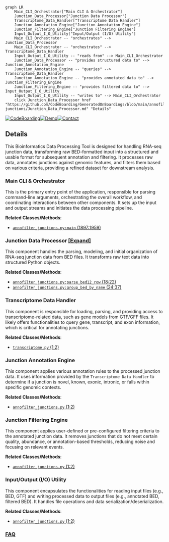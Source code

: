 ```mermaid
graph LR
    Main_CLI_Orchestrator["Main CLI & Orchestrator"]
    Junction_Data_Processor["Junction Data Processor"]
    Transcriptome_Data_Handler["Transcriptome Data Handler"]
    Junction_Annotation_Engine["Junction Annotation Engine"]
    Junction_Filtering_Engine["Junction Filtering Engine"]
    Input_Output_I_O_Utility["Input/Output (I/O) Utility"]
    Main_CLI_Orchestrator -- "orchestrates" --> Junction_Data_Processor
    Main_CLI_Orchestrator -- "orchestrates" --> Transcriptome_Data_Handler
    Input_Output_I_O_Utility -- "reads from" --> Main_CLI_Orchestrator
    Junction_Data_Processor -- "provides structured data to" --> Junction_Annotation_Engine
    Junction_Annotation_Engine -- "queries" --> Transcriptome_Data_Handler
    Junction_Annotation_Engine -- "provides annotated data to" --> Junction_Filtering_Engine
    Junction_Filtering_Engine -- "provides filtered data to" --> Input_Output_I_O_Utility
    Input_Output_I_O_Utility -- "writes to" --> Main_CLI_Orchestrator
    click Junction_Data_Processor href "https://github.com/CodeBoarding/GeneratedOnBoardings/blob/main/annofilter-junctions/Junction_Data_Processor.md" "Details"
```

[![CodeBoarding](https://img.shields.io/badge/Generated%20by-CodeBoarding-9cf?style=flat-square)](https://github.com/CodeBoarding/CodeBoarding)[![Demo](https://img.shields.io/badge/Try%20our-Demo-blue?style=flat-square)](https://www.codeboarding.org/demo)[![Contact](https://img.shields.io/badge/Contact%20us%20-%20contact@codeboarding.org-lightgrey?style=flat-square)](mailto:contact@codeboarding.org)

## Details

This Bioinformatics Data Processing Tool is designed for handling RNA-seq junction data, transforming raw BED-formatted input into a structured and usable format for subsequent annotation and filtering. It processes raw data, annotates junctions against genomic features, and filters them based on various criteria, providing a refined dataset for downstream analysis.

### Main CLI & Orchestrator
This is the primary entry point of the application, responsible for parsing command-line arguments, orchestrating the overall workflow, and coordinating interactions between other components. It sets up the input and output streams and initiates the data processing pipeline.


**Related Classes/Methods**:

- <a href="https://github.com/pfizer-opensource/annofilter-junctions/blob/main/annofilter_junctions.py#L1897-L1959" target="_blank" rel="noopener noreferrer">`annofilter_junctions.py:main` (1897:1959)</a>


### Junction Data Processor [[Expand]](./Junction_Data_Processor.md)
This component handles the parsing, modeling, and initial organization of RNA-seq junction data from BED files. It transforms raw text data into structured Python objects.


**Related Classes/Methods**:

- <a href="https://github.com/pfizer-opensource/annofilter-junctions/blob/main/annofilter_junctions.py#L18-L22" target="_blank" rel="noopener noreferrer">`annofilter_junctions.py:parse_bed12_row` (18:22)</a>
- <a href="https://github.com/pfizer-opensource/annofilter-junctions/blob/main/annofilter_junctions.py#L24-L37" target="_blank" rel="noopener noreferrer">`annofilter_junctions.py:group_bed_by_name` (24:37)</a>


### Transcriptome Data Handler
This component is responsible for loading, parsing, and providing access to transcriptome-related data, such as gene models from GTF/GFF files. It likely offers functionalities to query gene, transcript, and exon information, which is critical for annotating junctions.


**Related Classes/Methods**:

- <a href="https://github.com/pfizer-opensource/annofilter-junctions/blob/main/transcriptome.py#L1-L2" target="_blank" rel="noopener noreferrer">`transcriptome.py` (1:2)</a>


### Junction Annotation Engine
This component applies various annotation rules to the processed junction data. It uses information provided by the `Transcriptome Data Handler` to determine if a junction is novel, known, exonic, intronic, or falls within specific genomic contexts.


**Related Classes/Methods**:

- <a href="https://github.com/pfizer-opensource/annofilter-junctions/blob/main/annofilter_junctions.py#L1-L2" target="_blank" rel="noopener noreferrer">`annofilter_junctions.py` (1:2)</a>


### Junction Filtering Engine
This component applies user-defined or pre-configured filtering criteria to the annotated junction data. It removes junctions that do not meet certain quality, abundance, or annotation-based thresholds, reducing noise and focusing on relevant events.


**Related Classes/Methods**:

- <a href="https://github.com/pfizer-opensource/annofilter-junctions/blob/main/annofilter_junctions.py#L1-L2" target="_blank" rel="noopener noreferrer">`annofilter_junctions.py` (1:2)</a>


### Input/Output (I/O) Utility
This component encapsulates the functionalities for reading input files (e.g., BED, GTF) and writing processed data to output files (e.g., annotated BED, filtered BED). It handles file operations and data serialization/deserialization.


**Related Classes/Methods**:

- <a href="https://github.com/pfizer-opensource/annofilter-junctions/blob/main/annofilter_junctions.py#L1-L2" target="_blank" rel="noopener noreferrer">`annofilter_junctions.py` (1:2)</a>




### [FAQ](https://github.com/CodeBoarding/GeneratedOnBoardings/tree/main?tab=readme-ov-file#faq)